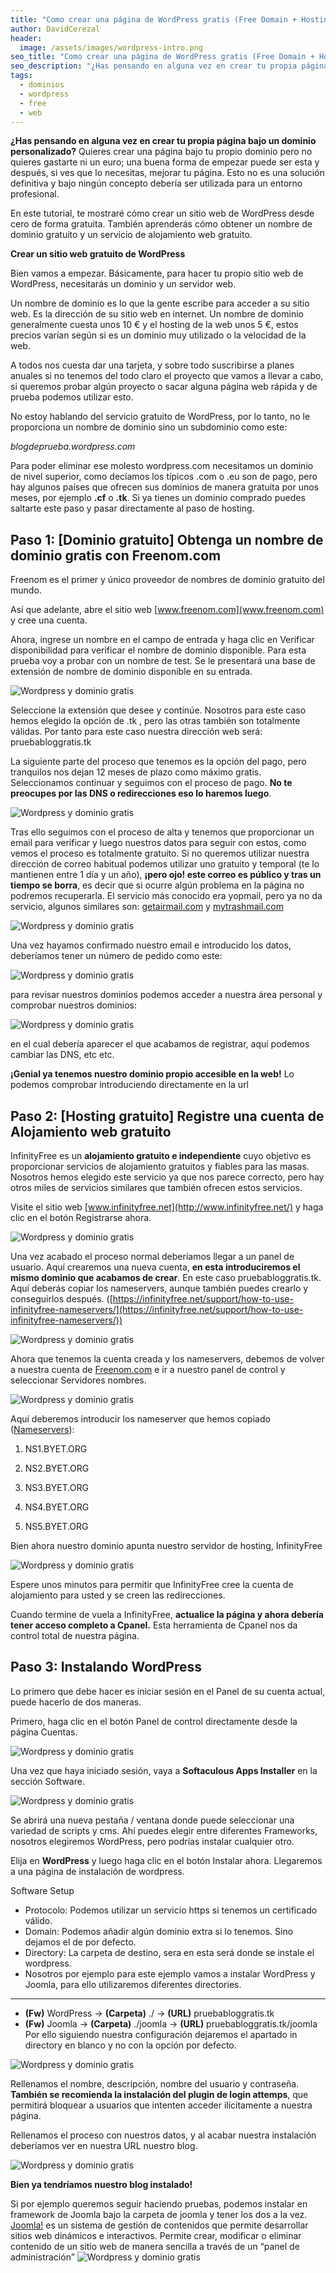 ```yaml
---
title: "Como crear una página de WordPress gratis (Free Domain + Hosting)"
author: DavidCerezal
header:
  image: /assets/images/wordpress-intro.png
seo_title: "Como crear una página de WordPress gratis (Free Domain + Hosting)"
seo_description: "¿Has pensando en alguna vez en crear tu propia página bajo un dominio personalizado? Quieres crear una página bajo tu propio dominio pero no quieres gastarte ni un euro; una buena forma de empezar puede ser esta y después, si ves que lo necesitas, mejorar tu página..."  
tags: 
  - dominios
  - wordpress
  - free
  - web
---
```


**¿Has pensando en alguna vez en crear tu propia página bajo un dominio personalizado?** Quieres crear una página bajo tu propio dominio pero no quieres gastarte ni un euro; una buena forma de empezar puede ser esta y después, si ves que lo necesitas, mejorar tu página. Esto no es una solución definitiva y bajo ningún concepto debería ser utilizada para un entorno profesional.

En este tutorial, te mostraré cómo crear un sitio web de WordPress desde cero de forma gratuita. También aprenderás cómo obtener un nombre de dominio gratuito y un servicio de alojamiento web gratuito.



**Crear un sitio web gratuito de WordPress**

Bien vamos a empezar. Básicamente, para hacer tu propio sitio web de WordPress, necesitarás un dominio y un servidor web.

Un nombre de dominio es lo que la gente escribe para acceder a su sitio web. Es la dirección de su sitio web en internet. Un nombre de dominio generalmente cuesta unos 10 € y el hosting de la web unos 5 €, estos precios varían según si es un dominio muy utilizado o la velocidad de la web.

A todos nos cuesta dar una tarjeta, y sobre todo suscribirse a planes anuales si no tenemos del todo claro el proyecto que vamos a llevar a cabo, si queremos probar algún proyecto o sacar alguna página web rápida y de prueba podemos utilizar esto.

No estoy hablando del servicio gratuito de WordPress, por lo tanto, no le proporciona un nombre de dominio sino un subdominio como este:

*blogdeprueba.wordpress.com*

Para poder eliminar ese molesto wordpress.com necesitamos un dominio de nivel superior, como decíamos los típicos .com o .eu son de pago, pero hay algunos países que ofrecen sus dominios de manera gratuita por unos meses, por ejemplo **.cf** o **.tk**.
Si ya tienes un dominio comprado puedes saltarte este paso y pasar directamente al paso de hosting.

 

## Paso 1: [Dominio gratuito] Obtenga un nombre de dominio gratis con Freenom.com

Freenom es el primer y único proveedor de nombres de dominio gratuito del mundo.

Así que adelante, abre el sitio web [www.freenom.com](www.freenom.com) y cree una cuenta.

Ahora, ingrese un nombre en el campo de entrada y haga clic en Verificar disponibilidad para verificar el nombre de dominio disponible. Para esta prueba voy a probar con un nombre de test. Se le presentará una base de extensión de nombre de dominio disponible en su entrada.

![Wordpress y dominio gratis](/assets/images/posts/wpg1.png)

Seleccione la extensión que desee y continúe. Nosotros para este caso hemos elegido la opción de .tk , pero las otras también son totalmente válidas. Por tanto para este caso nuestra dirección web será: pruebabloggratis.tk

La siguiente parte del proceso que tenemos es la opción del pago, pero tranquilos nos dejan 12 meses de plazo como máximo gratis. Seleccionamos continuar y seguimos con el proceso de pago. **No te preocupes por las DNS o redirecciones eso lo haremos luego**.

![Wordpress y dominio gratis](/assets/images/posts/wpg2.png)

Tras ello seguimos con el proceso de alta y tenemos que proporcionar un email para verificar y luego nuestros datos para seguir con estos, como vemos el proceso es totalmente gratuito. Si no queremos utilizar nuestra dirección de correo habitual podemos utilizar uno gratuito y temporal (te lo mantienen entre 1 día y un año), **¡pero ojo! este correo es público y tras un tiempo se borra**, es decir que si ocurre algún problema en la página no podremos recuperarla. El servicio más conocido era yopmail, pero ya no da servicio, algunos similares son: [getairmail.com](https://en.getairmail.com/) y [mytrashmail.com](http://www.mytrashmail.com/)


![Wordpress y dominio gratis](/assets/images/posts/wpg3.png)
 

Una vez hayamos confirmado nuestro email e introducido los datos, deberíamos tener un número de pedido como este:

![Wordpress y dominio gratis](/assets/images/posts/wpg4.png)

para revisar nuestros dominios podemos acceder a nuestra área personal y comprobar nuestros dominios:

![Wordpress y dominio gratis](/assets/images/posts/wpg5.png)

en el cual debería aparecer el que acabamos de registrar, aquí podemos cambiar las DNS, etc etc.

**¡Genial ya tenemos nuestro dominio propio accesible en la web!** Lo podemos comprobar introduciendo directamente en la url


## Paso 2: [Hosting gratuito] Registre una cuenta de Alojamiento web gratuito
InfinityFree es un **alojamiento gratuito e independiente** cuyo objetivo es proporcionar servicios de alojamiento gratuitos y fiables para las masas. Nosotros hemos elegido este servicio ya que nos parece correcto, pero hay otros miles de servicios similares que también ofrecen estos servicios.

Visite el sitio web [www.infinityfree.net](http://www.infinityfree.net/) y haga clic en el botón Registrarse ahora.

![Wordpress y dominio gratis](/assets/images/posts/wpg6.jpg)

Una vez acabado el proceso normal deberíamos llegar a un panel de usuario. Aquí crearemos una nueva cuenta, **en esta introduciremos el mismo dominio que acabamos de crear**. En este caso pruebabloggratis.tk. Aquí deberás copiar los nameservers, aunque también puedes crearlo y conseguirlos después. ([https://infinityfree.net/support/how-to-use-infinityfree-nameservers/](https://infinityfree.net/support/how-to-use-infinityfree-nameservers/))

![Wordpress y dominio gratis](/assets/images/posts/wpg7.png)

Ahora que tenemos la cuenta creada y los nameservers, debemos de volver a nuestra cuenta de [Freenom.com](https://freenom.com/) e ir a nuestro panel de control y seleccionar Servidores nombres. 

![Wordpress y dominio gratis](/assets/images/posts/wpg8.png)

Aquí deberemos introducir los nameserver que hemos copiado ([Nameservers](https://infinityfree.net/support/how-to-use-infinityfree-nameservers/)):

1. NS1.BYET.ORG

2. NS2.BYET.ORG

3. NS3.BYET.ORG

4. NS4.BYET.ORG

5. NS5.BYET.ORG

 

Bien ahora nuestro dominio apunta nuestro servidor de hosting, InfinityFree

![Wordpress y dominio gratis](/assets/images/posts/wpg9.png)

Espere unos minutos para permitir que InfinityFree cree la cuenta de alojamiento para usted y se creen las redirecciones.

Cuando termine de vuela a InfinityFree, **actualice la página y ahora debería tener acceso completo a Cpanel.** Esta herramienta de Cpanel nos da control total de nuestra página.

 

## Paso 3: Instalando WordPress
Lo primero que debe hacer es iniciar sesión en el Panel de su cuenta actual, puede hacerlo de dos maneras.

Primero, haga clic en el botón Panel de control directamente desde la página Cuentas.

![Wordpress y dominio gratis](/assets/images/posts/wpg10.png)

Una vez que haya iniciado sesión, vaya a **Softaculous Apps Installer** en la sección Software.

![Wordpress y dominio gratis](/assets/images/posts/wpg11.png)


Se abrirá una nueva pestaña / ventana donde puede seleccionar una variedad de scripts y cms. Ahí puedes elegir entre diferentes Frameworks, nosotros elegiremos WordPress, pero podrías instalar cualquier otro.

Elija en **WordPress** y luego haga clic en el botón Instalar ahora. Llegaremos a una página de instalación de wordpress.

Software Setup

+ Protocolo: Podemos utilizar un servicio https si tenemos un certificado válido.
+ Domain: Podemos añadir algún dominio extra si lo tenemos. Sino dejamos el de por defecto.
+ Directory: La carpeta de destino, sera en esta será donde se instale el wordpress.
+ Nosotros por ejemplo para este ejemplo vamos a instalar WordPress y Joomla, para ello utilizaremos diferentes directories.

___ 
+ **(Fw)** WordPress → **(Carpeta)** ./ → **(URL)** pruebabloggratis.tk
+ **(Fw)** Joomla → **(Carpeta)** ./joomla → **(URL)** pruebabloggratis.tk/joomla
Por ello siguiendo nuestra configuración dejaremos el apartado in directory en blanco y no con la opción por defecto.

![Wordpress y dominio gratis](/assets/images/posts/wpg12.png)


Rellenamos el nombre, descripción, nombre del usuario y contraseña. **También se recomienda la instalación del plugin de login attemps**, que permitirá bloquear a usuarios que intenten acceder ilícitamente a nuestra página.

Rellenamos el proceso con nuestros datos, y al acabar nuestra instalación deberíamos ver en nuestra URL nuestro blog.

 
![Wordpress y dominio gratis](/assets/images/posts/wpg13.png)
 


**Bien ya tendríamos nuestro blog instalado!**

Si por ejemplo queremos seguir haciendo pruebas, podemos instalar en framework de Joomla bajo la carpeta de joomla y tener los dos a la vez. 
[Joomla!](https://www.joomla.org/) es un sistema de gestión de contenidos que permite desarrollar sitios web dinámicos e interactivos. Permite crear, modificar o eliminar contenido de un sitio web de manera sencilla a través de un “panel de administración”
![Wordpress y dominio gratis](/assets/images/posts/wpg14.png)
